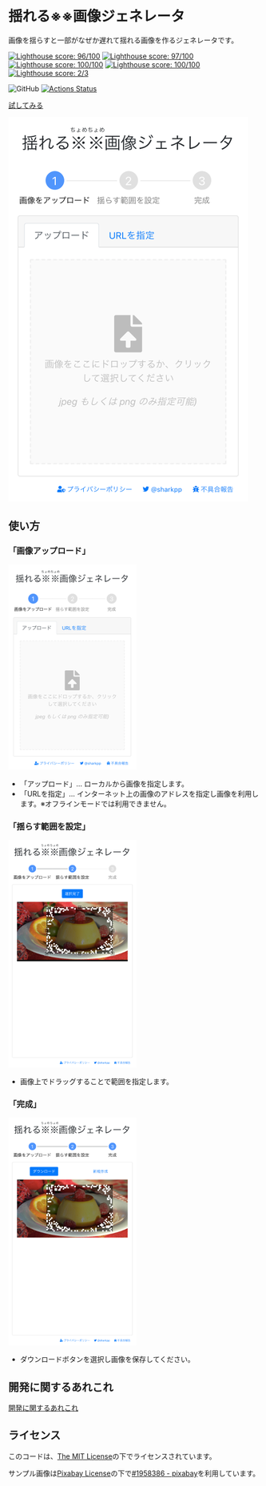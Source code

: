# 揺れる※※画像ジェネレータ

画像を揺らすと一部がなぜか遅れて揺れる画像を作るジェネレータです。

[![Lighthouse score: 96/100](https://lighthouse-badge.appspot.com/?score=96&compact&category=Perf)](https://github.com/sharkpp/delayedmotion)
[![Lighthouse score: 97/100](https://lighthouse-badge.appspot.com/?score=97&compact&category=BP)](https://github.com/sharkpp/delayedmotion)
[![Lighthouse score: 100/100](https://lighthouse-badge.appspot.com/?score=100&compact&category=A11y)](https://github.com/sharkpp/delayedmotion)
[![Lighthouse score: 100/100](https://lighthouse-badge.appspot.com/?score=100&compact&category=SEO)](https://github.com/sharkpp/delayedmotion)
[![Lighthouse score: 2/3](https://lighthouse-badge.appspot.com/?score=66&compact&category=PWA)](https://github.com/sharkpp/delayedmotion)

![GitHub](https://img.shields.io/github/license/sharkpp/delayedmotion) [![Actions Status](https://github.com/sharkpp/delayedmotion/workflows/build/badge.svg)](https://github.com/sharkpp/delayedmotion/actions)

[試してみる](https://sharkpp.github.io/delayedmotion/)  

![スクリーンショット](docs/ss.png)

## 使い方

### 「画像アップロード」

![１画面目](docs/ss-p1.png)

* 「アップロード」... ローカルから画像を指定します。
* 「URLを指定」... インターネット上の画像のアドレスを指定し画像を利用します。※オフラインモードでは利用できません。

### 「揺らす範囲を設定」

![２画面目](docs/ss-p2.png)

* 画像上でドラッグすることで範囲を指定します。

### 「完成」

![３画面目](docs/ss-p3.png)

* ダウンロードボタンを選択し画像を保存してください。

## 開発に関するあれこれ

[開発に関するあれこれ](DEVELOP.md)

## ライセンス

このコードは、[The MIT License](http://opensource.org/licenses/MIT)の下でライセンスされています。

サンプル画像は[Pixabay License](https://pixabay.com/service/license/)の下で[#1958386 - pixabay]( https://pixabay.com/images/id-1958386/)を利用しています。
